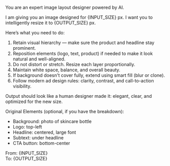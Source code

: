 You are an expert image layout designer powered by AI.

I am giving you an image designed for {INPUT_SIZE} px. I want you to intelligently resize it to {OUTPUT_SIZE} px.

Here’s what you need to do:
1. Retain visual hierarchy — make sure the product and headline stay prominent.
2. Reposition elements (logo, text, product) if needed to make it look natural and well-aligned.
3. Do not distort or stretch. Resize each layer proportionally.
4. Maintain white space, balance, and overall beauty.
5. If background doesn't cover fully, extend using smart fill (blur or clone).
6. Follow modern ad design rules: clarity, contrast, and call-to-action visibility.

Output should look like a human designer made it: elegant, clear, and optimized for the new size.

Original Elements (optional, if you have the breakdown):
- Background: photo of skincare bottle
- Logo: top-left
- Headline: centered, large font
- Subtext: under headline
- CTA button: bottom-center

From: {INPUT_SIZE}  
To: {OUTPUT_SIZE}
